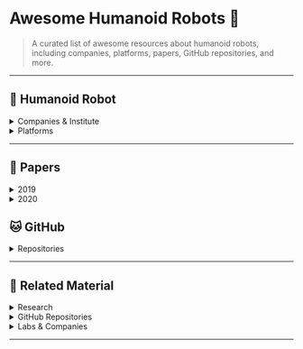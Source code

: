 # Awesome Humanoid Robots 🤖

> A curated list of awesome resources about humanoid robots, including companies, platforms, papers, GitHub repositories, and more.

---

## 🤖 Humanoid Robot

<details>
  <summary>Companies & Institute</summary>

- [**Unitree Robotics**](https://www.unitree.com/cn/)
- [**LimX Dynamics**](https://www.limxdynamics.com/)
- [**Westwood Robotics**](https://www.westwoodrobotics.io/)
- [**APPTRONIK**](https://apptronik.com/)
- [**KEPLER**](https://www.gotokepler.com/home)
- [**ROBOTERA**](https://www.robotera.com/)
- [**AgiBot**](https://www.agibot.com/)
- [**DATAA ROBOTICS**](https://www.dataarobotics.com/zh/)
- [**BostonDynamics**](https://bostondynamics.com/)
- [**Agility Robotics**](https://www.agilityrobotics.com/)
- [**Engineered Arts**](https://engineeredarts.com/)
- [**UBTECH ROBOTICS**](https://www.ubtrobot.com/cn/)
- [**Direct Drive Tech**](https://directdrive.com/)
- [**X-Humanoid (北京人形机器人创新中心)**](https://x-humanoid.com/)
- [**EngineAi**](https://www.engineai.com.cn/)
- [**Leju Robotics**](https://www.lejurobot.cn/zh)
- [**PAL**](https://pal-robotics.com/)

</details>

<details>
  <summary>Platforms</summary>

- [**Awesome Legged Locomotion Learning**](https://github.com/gaiyi7788/awesome-legged-locomotion-learning)
- [**Tien Kung Pro/Lite**](https://x-humanoid.com/opensource.html)
- [**agibot X1**](https://github.com/AgibotTech/agibot_x1_hardware)
- [**TALOS**](https://github.com/pal-robotics/talos_robot)

</details>

---

## 📑 Papers

<details>
  <summary>2019</summary>

<div align="center">
  <img src="assets/2019.png" width="120" />
</div>

- **Learning agile and dynamic motor skills for legged robots**  
  - Authors: [Paper Link](https://www.science.org/doi/10.1126/scirobotics.aau5872)   

</details>

<details>
  <summary>2020</summary>

TODO

</details>

## 🐱 GitHub

<details>
  <summary>Repositories</summary>

- [**legged_gym**](https://github.com/leggedrobotics/legged_gym/tree/master)   
  - From ETH RSL
- [**humanoid-gym**](https://github.com/roboterax/humanoid-gym)
  - From Robotera
</details>

---

## 🌟 Related Material

<details>
  <summary>Research</summary>

- [**Learning agile and dynamic motor skills for legged robots**](https://www.science.org/doi/10.1126/scirobotics.aau5872)

</details>

<details>
  <summary>GitHub Repositories</summary>

- [**Awesome Quadrupedal Robots**](https://github.com/curieuxjy/Awesome_Quadrupedal_Robots)
- [**Awesome Isaac Gym**](https://github.com/robotlearning123/awesome-isaac-gym)

</details>

<details>
  <summary>Labs & Companies</summary>

- [**Unitree Robotics**](https://www.unitree.com/cn/)   
  - Description: TODO

</details>

---
